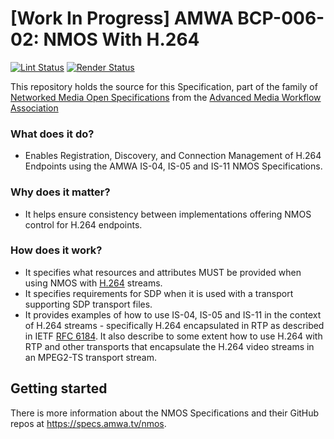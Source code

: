 # \[Work In Progress\] AMWA BCP-006-02: NMOS With H.264

[![Lint Status](https://github.com/AMWA-TV/bcp-006-02/workflows/Lint/badge.svg)](https://github.com/AMWA-TV/bcp-006-02/actions?query=workflow%3ALint)
[![Render Status](https://github.com/AMWA-TV/bcp-006-02/workflows/Render/badge.svg)](https://github.com/AMWA-TV/bcp-006-02/actions?query=workflow%3ARender)

This repository holds the source for this Specification, part of the family of [Networked Media Open Specifications](https://specs.amwa.tv/nmos) from the [Advanced Media Workflow Association](https://amwa.tv)

<!-- INTRO-START -->

### What does it do?

- Enables Registration, Discovery, and Connection Management of H.264 Endpoints using the AMWA IS-04, IS-05 and IS-11 NMOS Specifications.

### Why does it matter?

- It helps ensure consistency between implementations offering NMOS control for H.264 endpoints.

### How does it work?

- It specifies what resources and attributes MUST be provided when using NMOS with [H.264][] streams.
- It specifies requirements for SDP when it is used with a transport supporting SDP transport files.
- It provides examples of how to use IS-04, IS-05 and IS-11 in the context of H.264 streams - specifically H.264 encapsulated in RTP as described in IETF [RFC 6184][RFC-6184]. It also describe to some extent how to use H.264 with RTP and other transports that encapsulate the H.264 video streams in an MPEG2-TS transport stream.

<!-- INTRO-END -->

## Getting started

There is more information about the NMOS Specifications and their GitHub repos at <https://specs.amwa.tv/nmos>.

[H.264]: https://www.itu.int/rec/T-REC-H.264 "Advanced video coding for generic audiovisual services"
[RFC-6184]: https://tools.ietf.org/html/rfc6184 "RTP Payload Format for H.264 Video"
